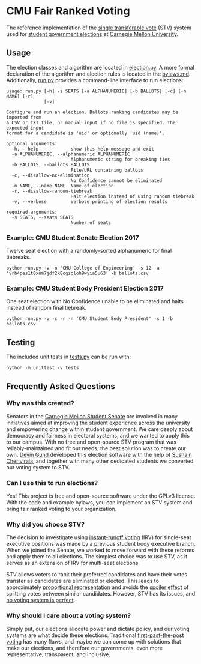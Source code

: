 # CMU Fair Ranked Voting
The reference implementation of the [single transferable vote](https://en.wikipedia.org/wiki/Single_transferable_vote) (STV) system used for [student government elections](https://stugov.andrew.cmu.edu/elections) at [Carnegie Mellon University](https://www.cmu.edu).

## Usage
The election classes and algorithm are located in [election.py](election.py). A more formal declaration of the algorithm and election rules is located in the [bylaws.md](bylaws.md). Additionally, [run.py](run.py) provides a command-line interface to run elections:
```
usage: run.py [-h] -s SEATS [-a ALPHANUMERIC] [-b BALLOTS] [-c] [-n NAME] [-r]
              [-v]

Configure and run an election. Ballots ranking candidates may be imported from
a CSV or TXT file, or manual input if no file is specified. The expected input
format for a candidate is 'uid' or optionally 'uid (name)'.

optional arguments:
  -h, --help            show this help message and exit
  -a ALPHANUMERIC, --alphanumeric ALPHANUMERIC
                        Alphanumeric string for breaking ties
  -b BALLOTS, --ballots BALLOTS
                        File/URL containing ballots
  -c, --disallow-nc-elimination
                        No Confidence cannot be eliminated
  -n NAME, --name NAME  Name of election
  -r, --disallow-random-tiebreak
                        Halt election instead of using random tiebreak
  -v, --verbose         Verbose printing of election results

required arguments:
  -s SEATS, --seats SEATS
                        Number of seats
```

### Example: CMU Student Senate Election 2017
Twelve seat election with a randomly-sorted alphanumeric for final tiebreaks.
```
python run.py -v -n 'CMU College of Engineering' -s 12 -a 'vrb4pes1t0xnm7jdf2k8cgzqloh9wyia5u63' -b ballots.csv
```

### Example: CMU Student Body President Election 2017
One seat election with No Confidence unable to be eliminated and halts instead of random final tiebreak.
```
python run.py -v -c -r -n 'CMU Student Body President' -s 1 -b ballots.csv
```

## Testing

The included unit tests in [tests.py](tests.py) can be run with:
```
python -m unittest -v tests
```
## Frequently Asked Questions

### Why was this created?

Senators in the [Carnegie Mellon Student Senate](https://cmusenate.org) are involved in many initiatives aimed at improving the student experience across the university and empowering change within student government. We care deeply about democracy and fairness in electoral systems, and we wanted to apply this to our campus. With no free and open-source STV program that was reliably-maintained and fit our needs, the best solution was to create our own. [Devin Gund](https://github.com/dgund) developed this election software with the help of [Sushain Cherivirala](https://github.com/sushain97), and together with many other dedicated students we converted our voting system to STV.

### Can I use this to run elections?

Yes! This project is free and open-source software under the GPLv3 license. With the code and example bylaws, you can implement an STV system and bring fair ranked voting to your organization.

### Why did you choose STV?

The decision to investigate using [instant-runoff voting](https://en.wikipedia.org/wiki/Instant-runoff_voting) (IRV) for single-seat executive positions was made by a previous student body executive branch. When we joined the Senate, we worked to move forward with these reforms and apply them to all elections. The simplest choice was to use STV, as it serves as an extension of IRV for multi-seat elections.

STV allows voters to rank their preferred candidates and have their votes transfer as candidates are eliminated or elected. This leads to approximately [proportional representation](https://en.wikipedia.org/wiki/Proportional_representation) and avoids the [spoiler effect](https://en.wikipedia.org/wiki/Spoiler_effect) of splitting votes between similar candidates. However, STV has its issues, and [no voting system is perfect](https://en.wikipedia.org/wiki/Arrow%27s_impossibility_theorem).

### Why should I care about a voting system?

Simply put, our elections allocate power and dictate policy, and our voting systems are what decide these elections. Traditional [first-past-the-post voting](https://en.wikipedia.org/wiki/First-past-the-post_voting) has many flaws, and maybe we can come up with solutions that make our elections, and therefore our governments, even more representative, transparent, and inclusive.
